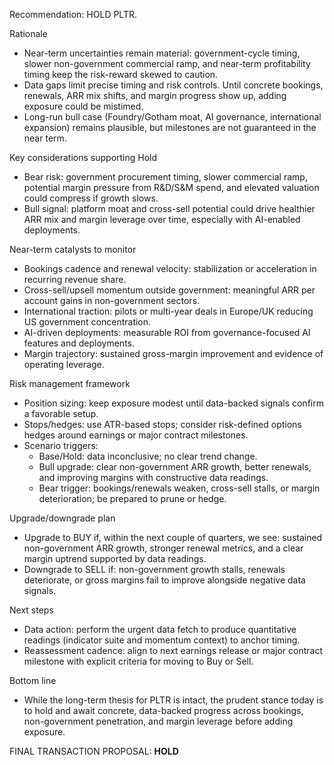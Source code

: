 Recommendation: HOLD PLTR.

Rationale
- Near-term uncertainties remain material: government-cycle timing, slower non-government commercial ramp, and near-term profitability timing keep the risk-reward skewed to caution.
- Data gaps limit precise timing and risk controls. Until concrete bookings, renewals, ARR mix shifts, and margin progress show up, adding exposure could be mistimed.
- Long-run bull case (Foundry/Gotham moat, AI governance, international expansion) remains plausible, but milestones are not guaranteed in the near term.

Key considerations supporting Hold
- Bear risk: government procurement timing, slower commercial ramp, potential margin pressure from R&D/S&M spend, and elevated valuation could compress if growth slows.
- Bull signal: platform moat and cross-sell potential could drive healthier ARR mix and margin leverage over time, especially with AI-enabled deployments.

Near-term catalysts to monitor
- Bookings cadence and renewal velocity: stabilization or acceleration in recurring revenue share.
- Cross-sell/upsell momentum outside government: meaningful ARR per account gains in non-government sectors.
- International traction: pilots or multi-year deals in Europe/UK reducing US government concentration.
- AI-driven deployments: measurable ROI from governance-focused AI features and deployments.
- Margin trajectory: sustained gross-margin improvement and evidence of operating leverage.

Risk management framework
- Position sizing: keep exposure modest until data-backed signals confirm a favorable setup.
- Stops/hedges: use ATR-based stops; consider risk-defined options hedges around earnings or major contract milestones.
- Scenario triggers:
  - Base/Hold: data inconclusive; no clear trend change.
  - Bull upgrade: clear non-government ARR growth, better renewals, and improving margins with constructive data readings.
  - Bear trigger: bookings/renewals weaken, cross-sell stalls, or margin deterioration; be prepared to prune or hedge.

Upgrade/downgrade plan
- Upgrade to BUY if, within the next couple of quarters, we see: sustained non-government ARR growth, stronger renewal metrics, and a clear margin uptrend supported by data readings.
- Downgrade to SELL if: non-government growth stalls, renewals deteriorate, or gross margins fail to improve alongside negative data signals.

Next steps
- Data action: perform the urgent data fetch to produce quantitative readings (indicator suite and momentum context) to anchor timing.
- Reassessment cadence: align to next earnings release or major contract milestone with explicit criteria for moving to Buy or Sell.

Bottom line
- While the long-term thesis for PLTR is intact, the prudent stance today is to hold and await concrete, data-backed progress across bookings, non-government penetration, and margin leverage before adding exposure.

FINAL TRANSACTION PROPOSAL: **HOLD**